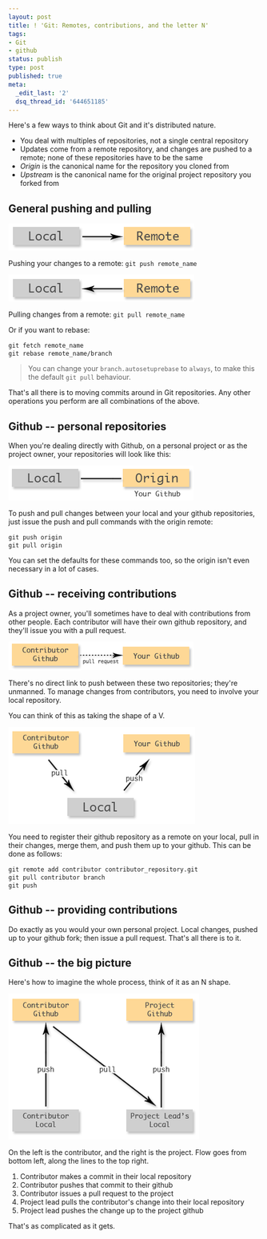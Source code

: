 ```yaml
---
layout: post
title: ! 'Git: Remotes, contributions, and the letter N'
tags:
- Git
- github
status: publish
type: post
published: true
meta:
  _edit_last: '2'
  dsq_thread_id: '644651185'
---
```

Here's a few ways to think about Git and it's distributed nature.

  * You deal with multiples of repositories, not a single central repository
  * Updates come from a remote repository, and changes are pushed to a remote; none of these repositories have to be the same
  * *Origin* is the canonical name for the repository you cloned from
  * *Upstream* is the canonical name for the original project repository you forked from

<!-- more -->

## General pushing and pulling

![Figure 1](/images/remote-1.png)

Pushing your changes to a remote: `git push remote_name`

![Figure 2](/images/remote-2.png)

Pulling changes from a remote: `git pull remote_name`

Or if you want to rebase:

    git fetch remote_name
    git rebase remote_name/branch

> You can change your `branch.autosetuprebase` to `always`, to make this the default `git pull` behaviour.

That's all there is to moving commits around in Git repositories. Any other operations you perform are all combinations of the above.

## Github -- personal repositories

When you're dealing directly with Github, on a personal project or as the project owner, your repositories will look like this:

![Figure 3](/images/remote-3.png)

To push and pull changes between your local and your github repositories, just issue the push and pull commands with the origin remote:

    git push origin
    git pull origin

You can set the defaults for these commands too, so the origin isn't even necessary in a lot of cases.

## Github -- receiving contributions

As a project owner, you'll sometimes have to deal with contributions from other people. Each contributor will have their own github repository, and they'll issue you with a pull request.

![Figure 4](/images/remote-4.png)

There's no direct link to push between these two repositories; they're unmanned. To manage changes from contributors, you need to involve your local repository.

You can think of this as taking the shape of a V.

![Figure 5](/images/remote-5.png)

You need to register their github repository as a remote on your local, pull in their changes, merge them, and push them up to your github. This can be done as follows:

```
git remote add contributor contributor_repository.git
git pull contributor branch
git push
```

## Github -- providing contributions

Do exactly as you would your own personal project. Local changes, pushed up to your github fork; then issue a pull request. That's all there is to it.

## Github -- the big picture

Here's how to imagine the whole process, think of it as an N shape.

![Figure 6](/images/remote-6.png)

On the left is the contributor, and the right is the project. Flow goes from bottom left, along the lines to the top right.

  1. Contributor makes a commit in their local repository
  2. Contributor pushes that commit to their github
  3. Contributor issues a pull request to the project
  4. Project lead pulls the contributor's change into their local repository
  5. Project lead pushes the change up to the project github

That's as complicated as it gets.
